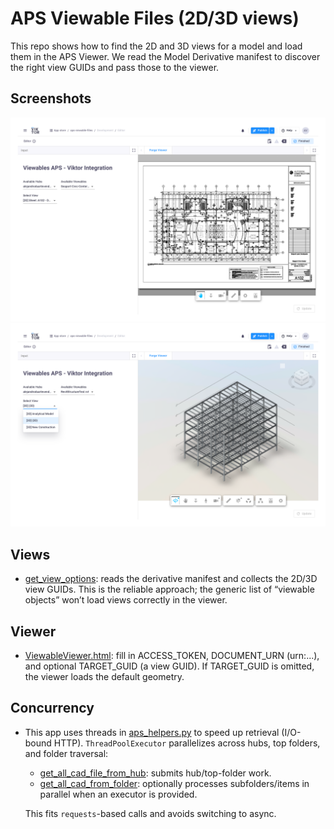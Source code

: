 # APS Viewable Files (2D/3D views)

This repo shows how to find the 2D and 3D views for a model and load them in the APS Viewer. We read the Model Derivative manifest to discover the right view GUIDs and pass those to the viewer.

## Screenshots
![2D viewable](./assets/2d_viewable.png)
![3D viewable](./assets/3d_viewable.png)

## Views
- [get_view_options](./app.py): reads the derivative manifest and collects the 2D/3D view GUIDs. This is the reliable approach; the generic list of “viewable objects” won’t load views correctly in the viewer.

## Viewer
- [ViewableViewer.html](./ViewableViewer.html): fill in ACCESS_TOKEN, DOCUMENT_URN (urn:...), and optional TARGET_GUID (a view GUID). If TARGET_GUID is omitted, the viewer loads the default geometry.

## Concurrency
- This app uses threads in [aps_helpers.py](./aps_helpers.py) to speed up retrieval (I/O-bound HTTP). `ThreadPoolExecutor` parallelizes across hubs, top folders, and folder traversal:
	- [get_all_cad_file_from_hub](./aps_helpers.py): submits hub/top-folder work.
	- [get_all_cad_from_folder](./aps_helpers.py): optionally processes subfolders/items in parallel when an executor is provided.

	This fits `requests`-based calls and avoids switching to async.

